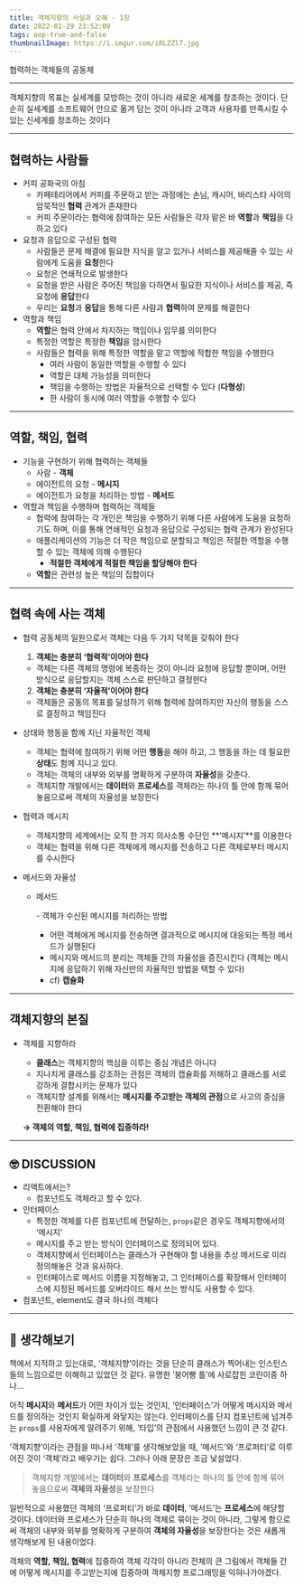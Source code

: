 ```yaml
---
title: 객체지향의 사실과 오해 - 1장
date: 2022-01-29 23:52:09
tags: oop-true-and-false
thumbnailImage: https://i.imgur.com/iRLZZl7.jpg
---
```


협력하는 객체들의 공동체

<!-- more -->

---

객체지향의 목표는 실세계를 모방하는 것이 아니라 새로운 세계를 창조하는 것이다. 단순히 실세계를 소프트웨어 안으로 옮겨 담는 것이 아니라 고객과 사용자를 만족시킬 수 있는 신세계를 창조하는 것이다

---

## 협력하는 사람들

- 커피 공화국의 아침
  - 카페테리어에서 커피를 주문하고 받는 과정에는 손님, 캐시어, 바리스타 사이의 암묵적인 **협력** 관계가 존재한다
  - 커피 주문이라는 협력에 참여하는 모든 사람들은 각자 맡은 바 **역할**과 **책임**을 다하고 있다
- 요청과 응답으로 구성된 협력
  - 사람들은 문제 해결에 필요한 지식을 알고 있거나 서비스를 제공해줄 수 있는 사람에게 도움을 **요청**한다
  - 요청은 연쇄적으로 발생한다
  - 요청을 받은 사람은 주어진 책임을 다하면서 필요한 지식이나 서비스를 제공, 즉 요청에 **응답**한다
  - 우리는 **요청**과 **응답**을 통해 다른 사람과 **협력**하여 문제를 해결한다
- 역할과 책임
  - **역할**은 협력 안에서 차지하는 책임이나 임무를 의미한다
  - 특정한 역할은 특정한 **책임**을 암시한다
  - 사람들은 협력을 위해 특정한 역할을 맡고 역할에 적합한 책임을 수행한다
    - 여러 사람이 동일한 역할을 수행할 수 있다
    - 역할은 대체 가능성을 의미한다
    - 책임을 수행하는 방법은 자율적으로 선택할 수 있다 (**다형성**)
    - 한 사람이 동시에 여러 역할을 수행할 수 있다

---

## 역할, 책임, 협력

- 기능을 구현하기 위해 협력하는 객체들
  - 사람 - **객체**
  - 에이전트의 요청 - **메시지**
  - 에이전트가 요청을 처리하는 방법 - **메서드**
- 역할과 책임을 수행하며 협력하는 객체들
  - 협력에 참여하는 각 개인은 책임을 수행하기 위해 다른 사람에게 도움을 요청하기도 하며, 이를 통해 연쇄적인 요청과 응답으로 구성되는 협력 관계가 완성된다
  - 애플리케이션의 기능은 더 작은 책임으로 분할되고 책임은 적절한 역할을 수행할 수 있는 객체에 의해 수행된다
    - **적절한 객체에게 적절한 책임을 할당해야 한다**
  - **역할**은 관련성 높은 책임의 집합이다

---

## **협력 속에 사는 객체**

- 협력 공동체의 일원으로서 객체는 다음 두 가지 덕목을 갖춰야 한다

  1. **객체는 충분히 ‘협력적’이어야 한다**

  - 객체는 다른 객체의 명령에 복종하는 것이 아니라 요청에 응답할 뿐이며, 어떤 방식으로 응답할지는 객체 스스로 판단하고 결정한다

  2. **객체는 충분히 ‘자율적’이어야 한다**

  - 객체들은 공동의 목표를 달성하기 위해 협력에 참여하지만 자신의 행동을 스스로 결정하고 책임진다

- 상태와 행동을 함께 지닌 자율적인 객체

  - 객체는 협력에 참여하기 위해 어떤 **행동**을 해야 하고, 그 행동을 하는 데 필요한 **상태**도 함께 지니고 있다.
  - 객체는 객체의 내부와 외부를 명확하게 구분하여 **자율성**을 갖춘다.
  - 객체지향 개발에서는 **데이터**와 **프로세스**를 객체라는 하나의 틀 안에 함께 묶어 놓음으로써 객체의 자율성을 보장한다

- 협력과 메시지

  - 객체지향의 세계에서는 오직 한 가지 의사소통 수단인 **‘메시지’**를 이용한다
  - 객체는 협력을 위해 다른 객체에게 메시지를 전송하고 다른 객체로부터 메시지를 수시한다

- 메서드와 자율성

  - 메서드

    \- 객체가 수신된 메시지를 처리하는 방법

    - 어떤 객체에게 메시지를 전송하면 결과적으로 메시지에 대응되는 특정 메서드가 실행된다
    - 메시지와 메서드의 분리는 객체들 간의 자율성을 증진시킨다 (객체는 메시지에 응답하기 위해 자신만의 자율적인 방법을 택할 수 있다)
    - cf) **캡슐화**

---

## 객체지향의 본질

- 객체를 지향하라

  - **클래스**는 객체지향의 핵심을 이루는 중심 개념은 아니다
  - 지나치게 클래스를 강조하는 관점은 객체의 캡슐화를 저해하고 클래스를 서로 강하게 결합시키는 문제가 있다
  - 객체지향 설계를 위해서는 **메시지를 주고받는 객체의 관점**으로 사고의 중심을 전환해야 한다

  **→ 객체의 역할, 책임, 협력에 집중하라!**

---

## 🤓 DISCUSSION

- 리액트에서는?
  - 컴포넌트도 객체라고 할 수 있다.
- 인터페이스
  - 특정한 객체를 다른 컴포넌트에 전달하는, `props`같은 경우도 객체지향에서의 ‘메시지’
  - 메시지를 주고 받는 방식이 인터페이스로 정의되어 있다.
  - 객체지향에서 인터페이스는 클래스가 구현해야 할 내용을 추상 메서드로 미리 정의해놓은 것과 유사하다.
  - 인터페이스로 메서드 이름을 지정해놓고, 그 인터페이스를 확장해서 인터페이스에 지정된 메서드를 오버라이드 해서 쓰는 방식도 사용할 수 있다.
- 컴포넌트, element도 결국 하나의 객체다

---

## 🤔 생각해보기

책에서 지적하고 있는대로, ‘객체지향’이라는 것을 단순히 클래스가 찍어내는 인스턴스들의 느낌으로만 이해하고 있었던 것 같다. 유명한 ‘붕어빵 틀’에 사로잡힌 코린이중 하나…

아직 **메시지**와 **메서드**가 어떤 차이가 있는 것인지, ‘인터페이스’가 어떻게 메시지와 메서드를 정의하는 것인지 확실하게 와닿지는 않는다. 인터페이스를 단지 컴포넌트에 넘겨주는 `props`를 사용자에게 알려주기 위해, ‘타입’의 관점에서 사용했던 느낌이 큰 것 같다.

‘객체지향’이라는 관점을 떠나서 ‘객체’를 생각해보았을 때, ‘메서드’와 ‘프로퍼티’로 이루어진 것이 ‘객체’라고 배우기는 쉽다. 그러나 아래 문장은 조금 낯설었다.

> 객체지향 개발에서는 **데이터**와 **프로세스**를 객체라는 하나의 틀 안에 함께 묶어 놓음으로써 **객체의 자율성**을 보장한다

일반적으로 사용했던 객체의 ‘프로퍼티’가 바로 **데이터**, ‘메서드’는 **프로세스**에 해당할 것이다. 데이터와 프로세스가 단순히 하나의 객체로 묶이는 것이 아니라, 그렇게 함으로써 객체의 내부와 외부를 명확하게 구분하여 **객체의 자율성**을 보장한다는 것은 새롭게 생각해보게 된 내용이었다.

객체의 **역할, 책임, 협력**에 집중하여 객체 각각이 아니라 전체의 큰 그림에서 객체들 간에 어떻게 메시지를 주고받는지에 집중하여 객체지향 프로그래밍을 익혀나가야겠다.
